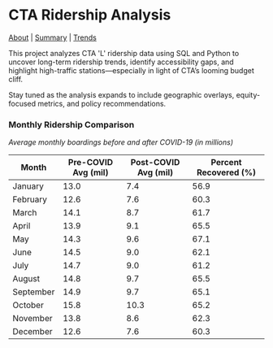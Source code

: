 # CTA Ridership Analysis

[About](index.md) | [Summary](summary.md) | [Trends](trends.md)

This project analyzes CTA 'L' ridership data using SQL and Python to uncover long-term ridership trends, identify accessibility gaps, and highlight high-traffic stations—especially in light of CTA’s looming budget cliff.

Stay tuned as the analysis expands to include geographic overlays, equity-focused metrics, and policy recommendations.


### Monthly Ridership Comparison  
_Average monthly boardings before and after COVID-19 (in millions)_

| Month     | Pre-COVID Avg (mil) | Post-COVID Avg (mil) | Percent Recovered (%) |
|-----------|--------------------|---------------------|------------------------|
| January   | 13.0               | 7.4                 | 56.9                   |
| February  | 12.6               | 7.6                 | 60.3                   |
| March     | 14.1               | 8.7                 | 61.7                   |
| April     | 13.9               | 9.1                 | 65.5                   |
| May       | 14.3               | 9.6                 | 67.1                   |
| June      | 14.5               | 9.0                 | 62.1                   |
| July      | 14.7               | 9.0                 | 61.2                   |
| August    | 14.8               | 9.7                 | 65.5                   |
| September | 14.9               | 9.7                 | 65.1                   |
| October   | 15.8               | 10.3                | 65.2                   |
| November  | 13.8               | 8.6                 | 62.3                   |
| December  | 12.6               | 7.6                 | 60.3                   |

